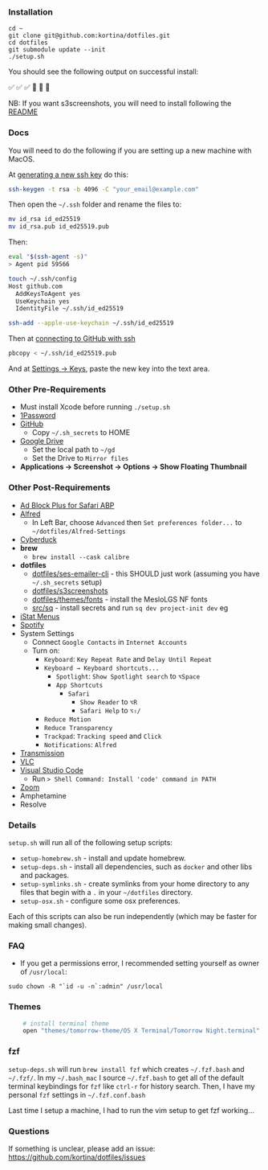 ### Installation

    cd ~
    git clone git@github.com:kortina/dotfiles.git
    cd dotfiles
    git submodule update --init
    ./setup.sh

You should see the following output on successful install:

✅ ✅ ✅
🎉 🎉 🎉

NB: If you want s3screenshots, you will need to install following the [README](https://github.com/kortina/dotfiles/tree/master/s3screenshots)

### Docs

You will need to do the following if you are setting up a new machine with MacOS.

At
[generating a new ssh key](https://docs.github.com/en/authentication/connecting-to-github-with-ssh/generating-a-new-ssh-key-and-adding-it-to-the-ssh-agent)
do this:

```bash
ssh-keygen -t rsa -b 4096 -C "your_email@example.com"
```

Then open the `~/.ssh` folder and rename the files to:

```bash
mv id_rsa id_ed25519
mv id_rsa.pub id_ed25519.pub
```

Then:

```bash
eval "$(ssh-agent -s)"
> Agent pid 59566

touch ~/.ssh/config
Host github.com
  AddKeysToAgent yes
  UseKeychain yes
  IdentityFile ~/.ssh/id_ed25519

ssh-add --apple-use-keychain ~/.ssh/id_ed25519
```

Then at
[connecting to GitHub with ssh](https://docs.github.com/en/authentication/connecting-to-github-with-ssh/adding-a-new-ssh-key-to-your-github-account)

```bash
pbcopy < ~/.ssh/id_ed25519.pub
```

And at [Settings → Keys](https://github.com/settings/keys), paste the new key into the text area.

### Other Pre-Requirements

- Must install Xcode before running `./setup.sh`
- [1Password](https://1password.com/downloads/mac)
- [GitHub](https://github.com/)
  - Copy `~/.sh_secrets` to HOME
- [Google Drive](https://support.google.com/a/users/answer/13022292?hl=en)
  - Set the local path to `~/gd`
  - Set the Drive to `Mirror files`
- **Applications → Screenshot → Options → Show Floating Thumbnail**

### Other Post-Requirements

- [Ad Block Plus for Safari ABP](https://apps.apple.com/us/app/adblock-plus-for-safari-abp/id1432731683?mt=12)
- [Alfred](https://www.alfredapp.com)
  - In Left Bar, choose `Advanced` then `Set preferences folder...` to `~/dotfiles/Alfred-Settings`
- [Cyberduck](https://apps.apple.com/us/app/cyberduck/id409222199?mt=12)
- **brew**
  - `brew install --cask calibre`
- **dotfiles**
  - [dotfiles/ses-emailer-cli](https://github.com/kortina/ses-emailer-cli/) - this SHOULD just work (assuming you have `~/.sh_secrets` setup)
  - [dotfiles/s3screenshots](https://github.com/kortina/dotfiles/tree/master/s3screenshots)
  - [dotfiles/themes/fonts](https://github.com/kortina/dotfiles/tree/master/themes/fonts) - install the MesloLGS NF fonts
  - [src/sq](https://github.com/kortina/sq) - install secrets and run `sq dev project-init dev` eg
- [iStat Menus](https://bjango.com/mac/istatmenus/)
- [Spotify](https://www.spotify.com/de-en/download/mac/)
- System Settings
  - Connect `Google Contacts` in `Internet Accounts`
  - Turn on:
    - `Keyboard`: `Key Repeat Rate` and `Delay Until Repeat`
    - `Keyboard → Keyboard shortcuts...`
      - `Spotlight`: `Show Spotlight search` to `⌥Space`
      - `App Shortcuts`
        - `Safari`
          - `Show Reader` to `⌥R`
          - `Safari Help` to `⌥⇧/`
    - `Reduce Motion`
    - `Reduce Transparency`
    - `Trackpad`: `Tracking speed` and `Click`
    - `Notifications`: `Alfred`
- [Transmission](https://transmissionbt.com/download)
- [VLC](https://www.videolan.org/vlc/)
- [Visual Studio Code](https://code.visualstudio.com/download)
  - Run `> Shell Command: Install 'code' command in PATH`
- [Zoom](https://zoom.us/download)
- Amphetamine
- Resolve

### Details

`setup.sh` will run all of the following setup scripts:

- `setup-homebrew.sh` - install and update homebrew.
- `setup-deps.sh` - install all dependencies, such as `docker` and other libs and packages.
- `setup-symlinks.sh` - create symlinks from your home directory to any files that begin with a `.` in your `~/dotfiles` directory.
- `setup-osx.sh` - configure some osx preferences.

Each of this scripts can also be run independently (which may be faster for making small changes).

### FAQ

- If you get a permissions error, I recommended setting yourself as owner of `/usr/local`:

```
sudo chown -R "`id -u -n`:admin" /usr/local
```

### Themes

```bash
    # install terminal theme
    open "themes/tomorrow-theme/OS X Terminal/Tomorrow Night.terminal"
```

### fzf

`setup-deps.sh` will run `brew install fzf` which creates
`~/.fzf.bash` and `~/.fzf/`. In my `~/.bash_mac` I source `~/.fzf.bash`
to get all of the default terminal keybindings for `fzf` like
`ctrl-r` for history search. Then, I have my personal `fzf` settings
in `~/.fzf.conf.bash`

Last time I setup a machine, I had to run the vim setup to get fzf working...

### Questions

If something is unclear, please add an issue: https://github.com/kortina/dotfiles/issues
